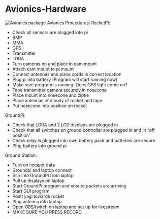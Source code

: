 # Avionics-Hardware
![Avionics package](https://user-images.githubusercontent.com/24231101/63123774-9fc79900-bf5e-11e9-82e0-ecb7d621093c.png)
Avionics Procedures: 
RocketPi:
- Check all sensors are plugged into pi
- BMP
- MMA
- GPS
- Transmitter
- LORA
- Turn cameras on and place in cam mount
- Attach cam mount to pi mount
- Connect antennas and place cords in correct location
- Plug pi into battery (Program will start running now)
- Make sure program is running: Does GPS light come on?
- Tape transmitter camera securely in nosecone
- Place mount into nosecone and ziptie
- Place antennas into body of rocket and tape
- Put nosecone into position on rocket

GroundPi:
- Check that LORA and 2 LCD displays are plugged in
- Check that all switches on ground controller are plugged in and in “off position”
- Check relay is plugged into own battery pack and batteries are secure
- Plug battery into ground pi

Ground Station:
- Turn on hotspot data 
- Groundpi and laptop connect
- Ssh into GroundPi from laptop
- Pull up displays on laptop
- Start GroundPi program and ensure packets are arriving
- Start GUI program 
- Point yagi towards rocket
- Plug antenna into laptop
- Open OBS/twitch on laptop and set up for livestream
- MAKE SURE YOU PRESS RECORD

